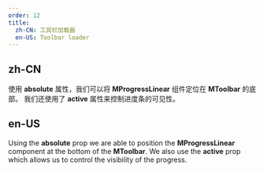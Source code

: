 ```yaml
---
order: 12
title:
  zh-CN: 工具栏加载器
  en-US: Toolbar loader
---
```


## zh-CN

使用 **absolute** 属性，我们可以将 **MProgressLinear** 组件定位在 **MToolbar** 的底部。 我们还使用了 **active** 属性来控制进度条的可见性。

## en-US

Using the **absolute** prop we are able to position the **MProgressLinear** component at the bottom of the **MToolbar**. We also use the **active** prop which allows us to control the visibility of the progress.
